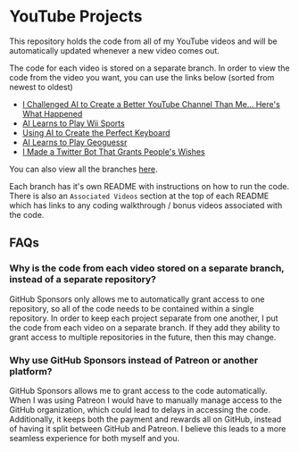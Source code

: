# YouTube Projects
This repository holds the code from all of my YouTube videos and will be automatically updated whenever a new video comes out.

The code for each video is stored on a separate branch. In order to view the code from the video you want, you can use the links below (sorted from newest to oldest)
- [I Challenged AI to Create a Better YouTube Channel Than Me... Here's What Happened](https://github.com/adumb-yt/YouTubeProjects/tree/YouTubeAutomation)
- [AI Learns to Play Wii Sports](https://github.com/adumb-yt/YouTubeProjects/tree/WiiSportsBaseballAI)
- [Using AI to Create the Perfect Keyboard](https://github.com/adumb-yt/YouTubeProjects/tree/KeyboardGeneticAlgorithm)
- [AI Learns to Play Geoguessr](https://github.com/adumb-yt/YouTubeProjects/tree/GeoGuessrAI)
- [I Made a Twitter Bot That Grants People's Wishes](https://github.com/adumb-yt/YouTubeProjects/tree/DumbGenie)

You can also view all the branches [here](https://github.com/adumb-yt/YouTubeProjects/branches).

Each branch has it's own README with instructions on how to run the code. There is also an `Associated Videos` section at the top of each README which has links to any coding walkthrough / bonus videos associated with the code.

## FAQs
### Why is the code from each video stored on a separate branch, instead of a separate repository?
GitHub Sponsors only allows me to automatically grant access to one repository, so all of the code needs to be contained within a single repository. In order to keep each project separate from one another, I put the code from each video on a separate branch. If they add they ability to grant access to multiple repositories in the future, then this may change.

### Why use GitHub Sponsors instead of Patreon or another platform?
GitHub Sponsors allows me to grant access to the code automatically. When I was using Patreon I would have to manually manage access to the GitHub organization, which could lead to delays in accessing the code. Additionally, it keeps both the payment and rewards all on GitHub, instead of having it split between GitHub and Patreon. I believe this leads to a more seamless experience for both myself and you.
